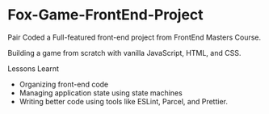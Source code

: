 # Fox-Game-FrontEnd-Project

Pair Coded a Full-featured front-end project from FrontEnd Masters Course.

Building a game from scratch with vanilla JavaScript, HTML, and CSS. 

Lessons Learnt   
* Organizing front-end code
* Managing application state using state machines
* Writing better code using tools like ESLint, Parcel, and Prettier.

